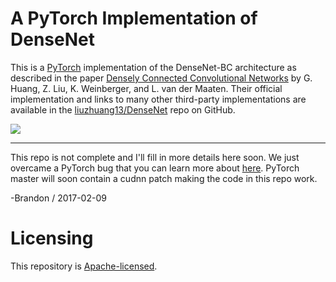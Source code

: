 # A PyTorch Implementation of DenseNet

This is a [PyTorch](http://pytorch.org/) implementation of the
DenseNet-BC architecture as described in the
paper [Densely Connected Convolutional Networks](https://arxiv.org/abs/1608.06993)
by G. Huang, Z. Liu, K. Weinberger, and L. van der Maaten.
Their official implementation and links to many other
third-party implementations are available in the
[liuzhuang13/DenseNet](https://github.com/liuzhuang13/DenseNet)
repo on GitHub.

![](images/header.png)

---

This repo is not complete and I'll fill in more details
here soon. We just overcame a PyTorch bug that you
can learn more about [here](attic/debug-discussion.md).
PyTorch master will soon contain a cudnn patch making the
code in this repo work.

-Brandon / 2017-02-09

# Licensing

This repository is
[Apache-licensed](https://github.com/bamos/densenet.pytorch/blob/master/LICENSE).
